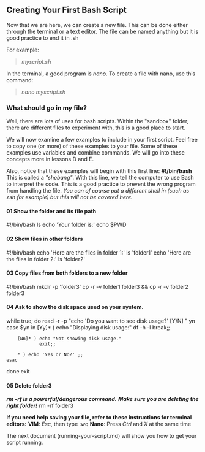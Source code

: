 ## Creating Your First Bash Script
Now that we are here, we can create a new file.
This can be done either through the terminal or a text editor.
The file can be named anything but it is good practice to end it in .sh

For example:
> *myscript.sh*

In the terminal, a good program is *nano*.
To create a file with nano, use this command:
> *nano myscript.sh*

### What should go in my file?
Well, there are lots of uses for bash scripts.
Within the "sandbox" folder, there are different files to experiment with, this is a 
good place to start.

We will now examine a few examples to include in your first script.
Feel free to copy one (or more) of these examples to your file.
Some of these examples use variables and combine commands.
We will go into these concepts more in lessons D and E.

Also, notice that these examples will begin with this first line:
**#!/bin/bash**
This is called a *"shebang"*.
With this line, we tell the computer to use Bash to interpret the code.
This is a good practice to prevent the wrong program from handling the file.
*You can of course put a different shell in (such as zsh for example) but this will not be covered here.*

#### 01 Show the folder and its file path
#!/bin/bash
ls
echo 'Your folder is:'
echo $PWD

#### 02 Show files in other folders
#!/bin/bash 
echo 'Here are the files in folder 1:'
ls 'folder1'
echo 'Here are the files in folder 2:'
ls 'folder2'

#### 03 Copy files from both folders to a new folder
#!/bin/bash
mkdir -p 'folder3' 
cp -r -v folder1 folder3 && cp -r -v folder2 folder3

#### 04 Ask to show the disk space used on your system.
while true; do
    read -r -p "echo 'Do you want to see disk usage?' [Y/N] " yn
        case $yn in
        [Yy]* ) 
                echo "Displaying disk usage:"
                df -h -l
                break;;

        [Nn]* ) echo "Not showing disk usage."
                exit;;

        * ) echo 'Yes or No?' ;;
    esac
done
exit

#### 05 Delete folder3
***rm -rf is a powerful/dangerous command.***
***Make sure you are deleting the right folder!***
rm -rf folder3

**If you need help saving your file, refer to these instructions for terminal editors:**
**VIM**: *Esc*, then type :wq
**Nano**: Press *Ctrl* and *X* at the same time

The next document (running-your-script.md) will show you how to get your script running.